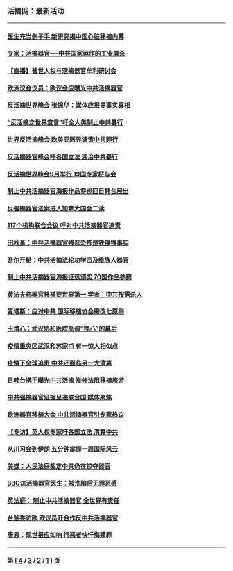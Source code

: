 ### 活摘网：最新活动
---
#### [医生充当刽子手 新研究揭中国心脏移植内幕](../../pages/nf5883/n13772291.md?07090430) 
#### [专家：活摘器官──中共国家运作的工业屠杀](../../pages/nf5883/n13761178.md?07090430) 
#### [【直播】普世人权与活摘器官牟利研讨会](../../pages/nf5883/n13425146.md?07090430) 
#### [欧洲议会议员：欧议会应曝光中共活摘器官](../../pages/nf5883/n13336571.md?07090430) 
#### [反活摘世界峰会 张锦华：媒体应报导事实真相](../../pages/nf5883/n13278502.md?07090430) 
#### [“反活摘之世界宣言”吁全人类制止中共暴行](../../pages/nf5883/n13259730.md?07090430) 
#### [世界反活摘峰会 欧美亚医界谴责中共罪行](../../pages/nf5883/n13253550.md?07090430) 
#### [反活摘器官峰会吁各国立法 惩治中共暴行](../../pages/nf5883/n13245052.md?07090430) 
#### [反活摘世界峰会9月举行 19国专家将与会](../../pages/nf5883/n13201492.md?07090430) 
#### [制止中共活摘器官海报作品将巡回日韩台展出](../../pages/nf5883/n13177791.md?07090430) 
#### [反强摘器官法案进入加拿大国会二读](../../pages/nf5883/n13033450.md?07090430) 
#### [117个机构联合会议 吁对中共活摘器官追责](../../pages/nf5883/n12775087.md?07090430) 
#### [田秋堇：中共活摘器官残忍恐怖是铁铮铮事实](../../pages/nf5883/n12702148.md?07090430) 
#### [吾尔开希：中共活摘法轮功学员及维族人器官](../../pages/nf5883/n12693197.md?07090430) 
#### [制止中共活摘器官海报征选颁奖 70国作品参赛](../../pages/nf5883/n12692050.md?07090430) 
#### [黄洁夫称器官移植要世界第一 学者：中共按需杀人](../../pages/nf5883/n12572329.md?07090430) 
#### [麦塔斯：应对中共 国际移植协会需改七原则](../../pages/nf5883/n12514711.md?07090430) 
#### [玉清心：武汉协和医院高调“换心”的幕后](../../pages/nf5883/n12298730.md?07090430) 
#### [疫情重灾区武汉和苏家屯 有一惊人相似点](../../pages/nf5883/n12150824.md?07090430) 
#### [疫情下全球追责 中共还面临另一大清算](../../pages/nf5883/n12070397.md?07090430) 
#### [日韩台携手曝光中共活摘 推修法阻移植旅游](../../pages/nf5883/n11712046.md?07090430) 
#### [中共强摘器官证据呈递联合国 媒体聚焦](../../pages/nf5883/n11546426.md?07090430) 
#### [欧洲器官移植大会 中共活摘器官引专家热议](../../pages/nf5883/n11539095.md?07090430) 
#### [【专访】英人权专家吁各国立法 清算中共](../../pages/nf5883/n11367315.md?07090430) 
#### [从川习会到伊朗 五分钟掌握一周国际风云](../../pages/nf5883/n11338520.md?07090430) 
#### [美媒：人民法庭裁定中共仍在掠夺器官](../../pages/nf5883/n11334897.md?07090430) 
#### [BBC访活摘器官医生：被洗脑后无罪恶感](../../pages/nf5883/n11335935.md?07090430) 
#### [英法庭： 制止中共活摘器官 全世界有责任](../../pages/nf5883/n11330691.md?07090430) 
#### [台监委访欧 欧议员吁合作反中共活摘器官](../../pages/nf5883/n11109190.md?07090430) 
#### [唐恩：现世报应如响 行恶者快忏悔赎罪](../../pages/nf5883/n11104016.md?07090430) 

---
#### 第 [ [4](./4.md?07090430) / [3](./3.md?07090430) / [2](./2.md?07090430) / [1](./1.md?07090430) ] 页
